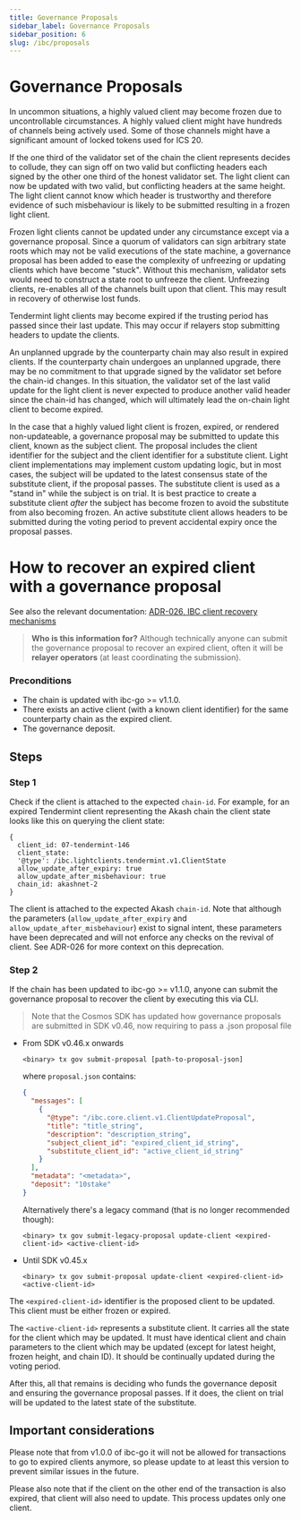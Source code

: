 ```yaml
---
title: Governance Proposals
sidebar_label: Governance Proposals
sidebar_position: 6
slug: /ibc/proposals
---
```



# Governance Proposals

In uncommon situations, a highly valued client may become frozen due to uncontrollable
circumstances. A highly valued client might have hundreds of channels being actively used.
Some of those channels might have a significant amount of locked tokens used for ICS 20.

If the one third of the validator set of the chain the client represents decides to collude,
they can sign off on two valid but conflicting headers each signed by the other one third
of the honest validator set. The light client can now be updated with two valid, but conflicting
headers at the same height. The light client cannot know which header is trustworthy and therefore
evidence of such misbehaviour is likely to be submitted resulting in a frozen light client.

Frozen light clients cannot be updated under any circumstance except via a governance proposal.
Since a quorum of validators can sign arbitrary state roots which may not be valid executions
of the state machine, a governance proposal has been added to ease the complexity of unfreezing
or updating clients which have become "stuck". Without this mechanism, validator sets would need
to construct a state root to unfreeze the client. Unfreezing clients, re-enables all of the channels
built upon that client. This may result in recovery of otherwise lost funds.

Tendermint light clients may become expired if the trusting period has passed since their
last update. This may occur if relayers stop submitting headers to update the clients.

An unplanned upgrade by the counterparty chain may also result in expired clients. If the counterparty
chain undergoes an unplanned upgrade, there may be no commitment to that upgrade signed by the validator
set before the chain-id changes. In this situation, the validator set of the last valid update for the
light client is never expected to produce another valid header since the chain-id has changed, which will
ultimately lead the on-chain light client to become expired.

In the case that a highly valued light client is frozen, expired, or rendered non-updateable, a
governance proposal may be submitted to update this client, known as the subject client. The
proposal includes the client identifier for the subject and the client identifier for a substitute
client. Light client implementations may implement custom updating logic, but in most cases,
the subject will be updated to the latest consensus state of the substitute client, if the proposal passes.
The substitute client is used as a "stand in" while the subject is on trial. It is best practice to create
a substitute client _after_ the subject has become frozen to avoid the substitute from also becoming frozen.
An active substitute client allows headers to be submitted during the voting period to prevent accidental expiry
once the proposal passes.

# How to recover an expired client with a governance proposal

See also the relevant documentation: [ADR-026, IBC client recovery mechanisms](../../architecture/adr-026-ibc-client-recovery-mechanisms)

> **Who is this information for?**
> Although technically anyone can submit the governance proposal to recover an expired client, often it will be **relayer operators** (at least coordinating the submission).

### Preconditions

- The chain is updated with ibc-go >= v1.1.0.
- There exists an active client (with a known client identifier) for the same counterparty chain as the expired client.
- The governance deposit.

## Steps

### Step 1

Check if the client is attached to the expected `chain-id`. For example, for an expired Tendermint client representing the Akash chain the client state looks like this on querying the client state:

```
{
  client_id: 07-tendermint-146
  client_state:
  '@type': /ibc.lightclients.tendermint.v1.ClientState
  allow_update_after_expiry: true
  allow_update_after_misbehaviour: true
  chain_id: akashnet-2
}
```

The client is attached to the expected Akash `chain-id`. Note that although the parameters (`allow_update_after_expiry` and `allow_update_after_misbehaviour`) exist to signal intent, these parameters have been deprecated and will not enforce any checks on the revival of client. See ADR-026 for more context on this deprecation.

### Step 2

If the chain has been updated to ibc-go >= v1.1.0, anyone can submit the governance proposal to recover the client by executing this via CLI.

> Note that the Cosmos SDK has updated how governance proposals are submitted in SDK v0.46, now requiring to pass a .json proposal file

- From SDK v0.46.x onwards

  ```
  <binary> tx gov submit-proposal [path-to-proposal-json]
  ```

  where `proposal.json` contains:

  ```json
  {
    "messages": [
      {
        "@type": "/ibc.core.client.v1.ClientUpdateProposal",
        "title": "title_string",
        "description": "description_string",
        "subject_client_id": "expired_client_id_string",
        "substitute_client_id": "active_client_id_string"
      }
    ],
    "metadata": "<metadata>",
    "deposit": "10stake"
  }
  ```

  Alternatively there's a legacy command (that is no longer recommended though):

  ```
  <binary> tx gov submit-legacy-proposal update-client <expired-client-id> <active-client-id>
  ```

- Until SDK v0.45.x
  ```
  <binary> tx gov submit-proposal update-client <expired-client-id> <active-client-id>
  ```

The `<expired-client-id>` identifier is the proposed client to be updated. This client must be either frozen or expired.

The `<active-client-id>` represents a substitute client. It carries all the state for the client which may be updated. It must have identical client and chain parameters to the client which may be updated (except for latest height, frozen height, and chain ID). It should be continually updated during the voting period.

After this, all that remains is deciding who funds the governance deposit and ensuring the governance proposal passes. If it does, the client on trial will be updated to the latest state of the substitute.

## Important considerations

Please note that from v1.0.0 of ibc-go it will not be allowed for transactions to go to expired clients anymore, so please update to at least this version to prevent similar issues in the future.

Please also note that if the client on the other end of the transaction is also expired, that client will also need to update. This process updates only one client.
